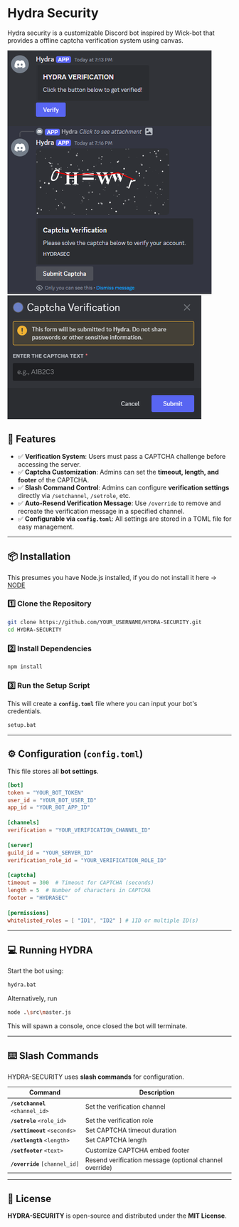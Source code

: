 # Hydra Security

Hydra security is a customizable Discord bot inspired by Wick-bot that provides a offline captcha verification system using canvas.

![EXAMPLE](Image/Example.png)
![VERIF](Image/Verif.png)

## **💎 Features**
- ✅ **Verification System**: Users must pass a CAPTCHA challenge before accessing the server.
- ✅ **Captcha Customization**: Admins can set the **timeout, length, and footer** of the CAPTCHA.
- ✅ **Slash Command Control**: Admins can configure **verification settings** directly via `/setchannel`, `/setrole`, etc.
- ✅ **Auto-Resend Verification Message**: Use `/override` to remove and recreate the verification message in a specified channel.
- ✅ **Configurable via `config.toml`**: All settings are stored in a TOML file for easy management.

---

## **📦 Installation**

This presumes you have Node.js installed, if you do not install it here -> [NODE](https://nodejs.org/en)

### **1️⃣ Clone the Repository**
```sh
git clone https://github.com/YOUR_USERNAME/HYDRA-SECURITY.git
cd HYDRA-SECURITY
```

### **2️⃣ Install Dependencies**
```sh
npm install
```

### **3️⃣ Run the Setup Script**
This will create a **`config.toml`** file where you can input your bot's credentials.
```sh
setup.bat
```

---

## **⚙️ Configuration (`config.toml`)**
This file stores all **bot settings**.

```toml
[bot]
token = "YOUR_BOT_TOKEN"
user_id = "YOUR_BOT_USER_ID"
app_id = "YOUR_BOT_APP_ID"

[channels]
verification = "YOUR_VERIFICATION_CHANNEL_ID"

[server]
guild_id = "YOUR_SERVER_ID"
verification_role_id = "YOUR_VERIFICATION_ROLE_ID"

[captcha]
timeout = 300  # Timeout for CAPTCHA (seconds)
length = 5  # Number of characters in CAPTCHA
footer = "HYDRASEC"

[permissions]
whitelisted_roles = [ "ID1", "ID2" ] # 1ID or multiple ID(s)
```

---

## 💻 Running HYDRA
Start the bot using:
```sh
hydra.bat
```

Alternatively, run
```sh
node .\src\master.js
```
This will spawn a console, once closed the bot will terminate.

---

## **⌨️ Slash Commands**
HYDRA-SECURITY uses **slash commands** for configuration.

| Command               | Description |
|----------------------|-------------|
| **`/setchannel`** `<channel_id>` | Set the verification channel |
| **`/setrole`** `<role_id>` | Set the verification role |
| **`/settimeout`** `<seconds>` | Set CAPTCHA timeout duration |
| **`/setlength`** `<length>` | Set CAPTCHA length |
| **`/setfooter`** `<text>` | Customize CAPTCHA embed footer |
| **`/override`** `[channel_id]` | Resend verification message (optional channel override) |

---

## **📜 License**
**HYDRA-SECURITY** is open-source and distributed under the **MIT License**.
